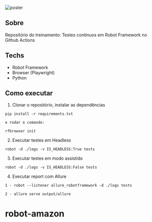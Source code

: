 ![poster](./.github/poster.png)

## Sobre

Repositório do treinamento: Testes contínuos em Robot Framework no Github Actions

## Techs
- Robot Framework
- Browser (Playwright)
- Python

## Como executar

1. Clonar o repositório, instalar as dependências
```
pip install -r requirements.txt

e rodar o comando: 

rfbrowser init

```

2. Executar testes em Headless
```
robot -d ./logs -v IS_HEADLESS:True tests
```

3. Executar testes em modo assistido
```
robot -d ./logs -v IS_HEADLESS:False tests
```

4. Executar report com Allure
```
1 - robot --listener allure_robotframework -d ./logs tests

2 - allure serve output/allure
```





# robot-amazon
